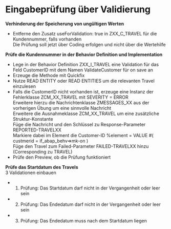 # Eingabeprüfung über Validierung

**Verhinderung der Speicherung von ungültigen Werten**
  - Entferne den Zusatz useForValidation: true in ZXX_C_TRAVEL für die Kundennummer, falls vorhanden<br>
    Die Prüfung soll jetzt über Coding erfolgen und nicht über die Wertehilfe<br>

**Prüfe die Kundennummer in der Behavior Definition und Implementation**  <br>
  - Lege in der Behavior Definition ZXX_I_TRAVEL eine Validation für das Feld CustomerID mit dem Namen ValidateCustomer für on save an  <br>
  - Erzeuge die Methode mit Quickfix  <br>
  - Nutze READ ENTITY oder READ ENTITIES um die relevanten Travel einzulesen    <br>
  - Falls die CustomerID nicht vorhanden ist, erzeuge eine Instanz der Fehlerklasse ZCM_XX_TRAVEL mit SEVERITY = ERROR  <br>
    Erweitere hierzu die Nachrichtenklasse ZMESSAGES_XX aus der vorherigen Übung um eine sinnvolle Nachricht  <br>
    Erweitere die Ausnahmeklasse ZCM_XX_TRAVEL um eine zusätzliche Struktur-Konstante  <br>
    Füge die Nachricht und den Schlüssel zu Response-Parameter REPORTED-TRAVELXX  <br>
    Markiere dabei im Element die Customer-ID %element = VALUE #( custmerid = if_abap_behv=>mk-on )  <br>
    Füge den Travel zum Failed-Parameter FAILED-TRAVELXX hinzu (Corresponding zu TRAVEL)  <br>
  - Prüfe den Preview, ob die Prüfung funktioniert  <br>

**Prüfe das Startdatum des Travels**  <br>
  3 Validationen einbauen  <br>
  - 1. Prüfung: Das Startdatum darf nicht in der Vergangenheit oder leer sein  <br>
  - 2. Prüfung: Das Endedatum darf nicht in der Vergangenheit oder leer sein   <br>
  - 3. Prüfung: Das Endedatum muss nach dem Startdatum liegen  <br>
